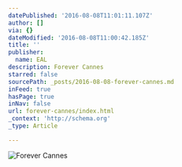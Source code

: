 ```yaml
---
datePublished: '2016-08-08T11:01:11.107Z'
author: []
via: {}
dateModified: '2016-08-08T11:00:42.185Z'
title: ''
publisher:
  name: EAL
description: Forever Cannes
starred: false
sourcePath: _posts/2016-08-08-forever-cannes.md
inFeed: true
hasPage: true
inNav: false
url: forever-cannes/index.html
_context: 'http://schema.org'
_type: Article

---
```

![Forever Cannes](https://the-grid-user-content.s3-us-west-2.amazonaws.com/1fb63f20-09db-4c5b-ae56-256dbfb61866.jpg)
